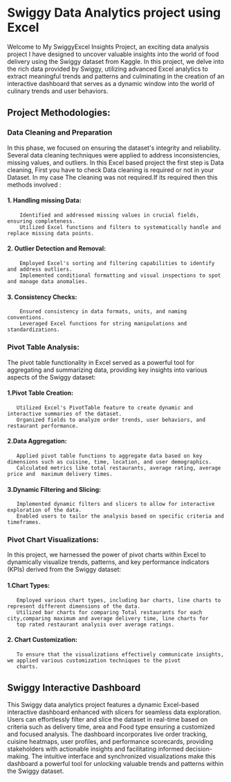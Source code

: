 # Swiggy Data Analytics project using Excel

            


Welcome to My SwiggyExcel Insights Project, an exciting data analysis project I have designed to uncover valuable insights into the world of food delivery using the Swiggy dataset from Kaggle. In this project, we delve into the rich data provided by Swiggy, utilizing 
advanced Excel analytics to extract meaningful trends and patterns and culminating in the creation of an interactive dashboard that 
serves as a dynamic window into the world of culinary trends and user behaviors. 
## Project Methodologies:
### Data Cleaning and Preparation
In this phase, we focused on ensuring the dataset's integrity and reliability. Several data cleaning techniques were applied to address inconsistencies, missing values, and outliers. In this Excel based project the first step is Data cleaning, First you have to check Data cleaning is required or not in your Dataset. In my case The cleaning was not required.If its required then this methods involved :
#### 1. Handling missing Data:   
        Identified and addressed missing values in crucial fields, ensuring completeness.
        Utilized Excel functions and filters to systematically handle and replace missing data points. 
#### 2. Outlier Detection and Removal:
        Employed Excel's sorting and filtering capabilities to identify and address outliers.
        Implemented conditional formatting and visual inspections to spot and manage data anomalies.
#### 3. Consistency Checks:
        Ensured consistency in data formats, units, and naming conventions.
        Leveraged Excel functions for string manipulations and standardizations.
### Pivot Table Analysis:
The pivot table functionality in Excel served as a powerful tool for aggregating and summarizing data, providing key insights into various aspects of the Swiggy dataset:
#### 1.Pivot Table Creation:
       Utilized Excel's PivotTable feature to create dynamic and interactive summaries of the dataset.
       Organized fields to analyze order trends, user behaviors, and restaurant performance.
#### 2.Data Aggregation:
       Applied pivot table functions to aggregate data based on key dimensions such as cuisine, time, location, and user demographics.
       Calculated metrics like total restaurants, average rating, average price and  maximum delivery times.
#### 3.Dynamic Filtering and Slicing:
       Implemented dynamic filters and slicers to allow for interactive exploration of the data.
       Enabled users to tailor the analysis based on specific criteria and timeframes.
### Pivot Chart Visualizations:
In this project, we harnessed the power of pivot charts within Excel to dynamically visualize trends, patterns, and key performance indicators (KPIs) derived from the Swiggy dataset:
#### 1.Chart Types:
       Employed various chart types, including bar charts, line charts to represent different dimensions of the data.
       Utilized bar charts for comparing Total restaurants for each city,comparing maximum and average delivery time, line charts for 
       top rated restaurant analysis over average ratings.
#### 2. Chart Customization:
       To ensure that the visualizations effectively communicate insights, we applied various customization techniques to the pivot 
       charts.
## Swiggy Interactive Dashboard
This Swiggy data analytics project features a dynamic Excel-based interactive dashboard enhanced with slicers for seamless data exploration. Users can effortlessly filter and slice the dataset in real-time based on criteria such as delivery time, area and Food type ensuring a customized and focused analysis. The dashboard incorporates live order tracking, cuisine heatmaps, user profiles, and performance scorecards, providing stakeholders with actionable insights and facilitating informed decision-making. The intuitive interface and synchronized visualizations make this dashboard a powerful tool for unlocking valuable trends and patterns within the Swiggy dataset.
